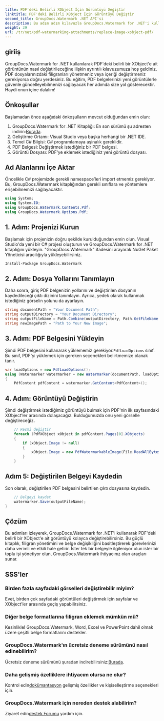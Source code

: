 ```yaml
---
title: PDF'deki Belirli XObject İçin Görüntüyü Değiştir
linktitle: PDF'deki Belirli XObject İçin Görüntüyü Değiştir
second_title: GroupDocs.Watermark .NET API'si
description: Bu adım adım kılavuzla GroupDocs.Watermark for .NET'i kullanarak PDF'lerdeki görüntüleri kolayca değiştirin. PDF içeriğini verimli bir şekilde yönetmek için mükemmeldir.
weight: 39
url: /tr/net/pdf-watermarking-attachments/replace-image-xobject-pdf/
---
```

## giriiş
GroupDocs.Watermark for .NET kullanılarak PDF'deki belirli bir XObject'e ait görüntünün nasıl değiştirileceğine ilişkin ayrıntılı kılavuzumuza hoş geldiniz. PDF dosyalarınızdaki filigranları yönetmeniz veya içeriği değiştirmeniz gerekiyorsa doğru yerdesiniz. Bu eğitim, PDF belgelerinizi yeni görüntülerle güvenle güncelleyebilmenizi sağlayacak her adımda size yol gösterecektir. Haydi onun içine dalalım!
## Önkoşullar
Başlamadan önce aşağıdaki önkoşulların mevcut olduğundan emin olun:
1.  GroupDocs.Watermark for .NET Kitaplığı: En son sürümü şu adresten indirin:[Burada](https://releases.groupdocs.com/Watermark/net/).
2. Geliştirme Ortamı: Visual Studio veya başka herhangi bir .NET IDE.
3. Temel C# Bilgisi: C# programlamaya aşinalık gereklidir.
4. PDF Belgesi: Değiştirmek istediğiniz bir PDF belgesi.
5. Görüntü Dosyası: PDF'ye eklemek istediğiniz yeni görüntü dosyası.

## Ad Alanlarını İçe Aktar
Öncelikle C# projemizde gerekli namespace’leri import etmemiz gerekiyor. Bu, GroupDocs.Watermark kitaplığından gerekli sınıflara ve yöntemlere erişebilmemizi sağlayacaktır.
```csharp
using System;
using System.IO;
using GroupDocs.Watermark.Contents.Pdf;
using GroupDocs.Watermark.Options.Pdf;
```
## 1. Adım: Projenizi Kurun
Başlamak için projenizin doğru şekilde kurulduğundan emin olun. Visual Studio'da yeni bir C# projesi oluşturun ve GroupDocs.Watermark for .NET kitaplığını yükleyin. "GroupDocs.Watermark" ifadesini arayarak NuGet Paket Yöneticisi aracılığıyla yükleyebilirsiniz.
```sh
Install-Package GroupDocs.Watermark
```
## 2. Adım: Dosya Yollarını Tanımlayın
Daha sonra, giriş PDF belgenizin yollarını ve değiştirilen dosyanın kaydedileceği çıktı dizinini tanımlayın. Ayrıca, yedek olarak kullanmak istediğiniz görselin yolunu da ayarlayın.
```csharp
string documentPath = "Your Document Path";
string outputDirectory = "Your Document Directory";
string outputFileName = Path.Combine(outputDirectory, Path.GetFileName(documentPath));
string newImagePath = "Path to Your New Image";
```
## 3. Adım: PDF Belgesini Yükleyin
 Şimdi PDF belgesini kullanarak yüklememiz gerekiyor.`PdfLoadOptions` sınıf. Bu sınıf, PDF'yi yüklemek için gereken seçenekleri belirtmemize olanak tanır.
```csharp
var loadOptions = new PdfLoadOptions();
using (Watermarker watermarker = new Watermarker(documentPath, loadOptions))
{
    PdfContent pdfContent = watermarker.GetContent<PdfContent>();
```
## 4. Adım: Görüntüyü Değiştirin
Şimdi değiştirmek istediğimiz görüntüyü bulmak için PDF'nin ilk sayfasındaki XObject'ler arasında dolaşacağız. Bulduğumuzda onu yeni görselle değiştireceğiz.
```csharp
    // Resmi değiştir
    foreach (PdfXObject xObject in pdfContent.Pages[0].XObjects)
    {
        if (xObject.Image != null)
        {
            xObject.Image = new PdfWatermarkableImage(File.ReadAllBytes(newImagePath));
        }
    }
```
## Adım 5: Değiştirilen Belgeyi Kaydedin
Son olarak, değiştirilen PDF belgesini belirtilen çıktı dosyasına kaydedin.
```csharp
    // Belgeyi kaydet
    watermarker.Save(outputFileName);
}
```

## Çözüm
Bu adımları izleyerek, GroupDocs.Watermark for .NET'i kullanarak PDF'deki belirli bir XObject'e ait görüntüyü kolayca değiştirebilirsiniz. Bu güçlü kitaplık, filigran yönetimini ve belge değişikliğini basitleştirerek görevlerinizi daha verimli ve etkili hale getirir. İster tek bir belgeyle ilgileniyor olun ister bir toplu işi yönetiyor olun, GroupDocs.Watermark ihtiyacınız olan araçları sunar.
## SSS'ler
### Birden fazla sayfadaki görselleri değiştirebilir miyim?
Evet, birden çok sayfadaki görüntüleri değiştirmek için sayfalar ve XObject'ler arasında geçiş yapabilirsiniz.
### Diğer belge formatlarına filigran eklemek mümkün mü?
Kesinlikle! GroupDocs.Watermark, Word, Excel ve PowerPoint dahil olmak üzere çeşitli belge formatlarını destekler.
### GroupDocs.Watermark'ın ücretsiz deneme sürümünü nasıl edinebilirim?
 Ücretsiz deneme sürümünü şuradan indirebilirsiniz:[Burada](https://releases.groupdocs.com/).
### Daha gelişmiş özelliklere ihtiyacım olursa ne olur?
 Kontrol edin[dokümantasyon](https://tutorials.groupdocs.com/Watermark/net/) gelişmiş özellikler ve kişiselleştirme seçenekleri için.
### GroupDocs.Watermark için nereden destek alabilirim?
 Ziyaret edin[destek Forumu](https://forum.groupdocs.com/c/watermark/19) yardım için.